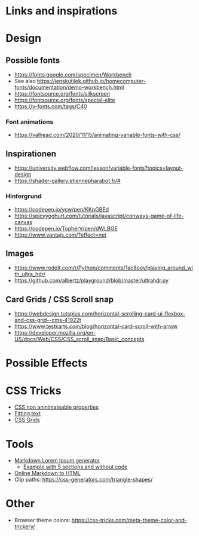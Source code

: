 Links and inspirations
======================


# Design

## Possible fonts

* https://fonts.google.com/specimen/Workbench
* See also https://jenskutilek.github.io/homecomputer-fonts/documentation/demo-workbench.html
* https://fontsource.org/fonts/silkscreen
* https://fontsource.org/fonts/special-elite
* https://v-fonts.com/tags/C40

### Font animations
* https://valhead.com/2020/11/15/animating-variable-fonts-with-css/

## Inspirationen

* https://university.webflow.com/lesson/variable-fonts?topics=layout-design
* https://shader-gallery.etiennepharabot.fr/#

### Hintergrund

* https://codepen.io/ycw/pen/KKpGBEd
* https://spicyyoghurt.com/tutorials/javascript/conways-game-of-life-canvas
* https://codepen.io/TopherV/pen/dWLBGE
* https://www.vantajs.com/?effect=net


## Images

* https://www.reddit.com/r/Python/comments/1ac8ooy/playing_around_with_ultra_hdr/
* https://github.com/albertz/playground/blob/master/ultrahdr.py

## Card Grids / CSS Scroll snap
* https://webdesign.tutsplus.com/horizontal-scrolling-card-ui-flexbox-and-css-grid--cms-41922t
* https://www.testkarts.com/blog/horizontal-card-scroll-with-arrow
* https://developer.mozilla.org/en-US/docs/Web/CSS/CSS_scroll_snap/Basic_concepts


# Possible Effects


# CSS Tricks
* [CSS non aninimateable properties](https://developer.chrome.com/blog/entry-exit-animations)
* [Fitting text](https://css-tricks.com/fitting-text-to-a-container/)
* [CSS Grids](https://css-tricks.com/animating-css-grid-how-to-examples/)

# Tools
  * [Markdown Lorem Ipsum generator](https://github.com/jaspervdj/lorem-markdownum)
    * [Example with 5 sections and without code](https://jaspervdj.be/lorem-markdownum/markdown.txt?no-code=on&num-blocks=5)
  * [Online Markdown to HTML](https://markdowntohtml.com/)
  * Clip paths: https://css-generators.com/triangle-shapes/


# Other
* Browser theme colors: https://css-tricks.com/meta-theme-color-and-trickery/
